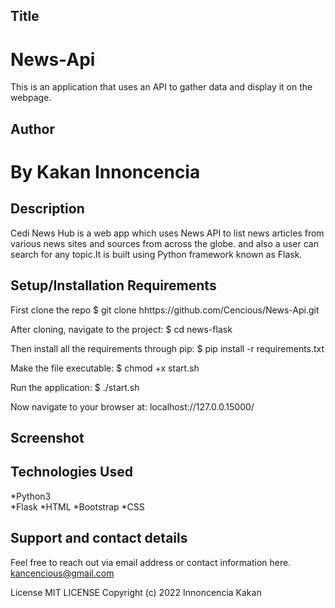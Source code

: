 ## Title
# News-Api
This is an application that uses an API to gather data and display it on the webpage.

## Author
# By Kakan Innoncencia

## Description
 Cedi News Hub is a web app which uses News API to list news articles from various news sites and sources from across the globe.
and also a user can search for any topic.It is built using Python framework known as Flask.

## Setup/Installation Requirements
First clone the repo $ git clone hhttps://github.com/Cencious/News-Api.git

After cloning, navigate to the project: $ cd news-flask

Then install all the requirements through pip: $ pip install -r requirements.txt

Make the file executable: $ chmod +x start.sh

Run the application: $ ./start.sh

Now navigate to your browser at: localhost://127.0.0.15000/
  

## Screenshot






## Technologies Used
*Python3  
*Flask 
*HTML 
*Bootstrap
*CSS



## Support and contact details
Feel free to reach out via email address or contact information here. kancencious@gmail.com

License
MIT LICENSE Copyright (c) 2022 Innoncencia Kakan
